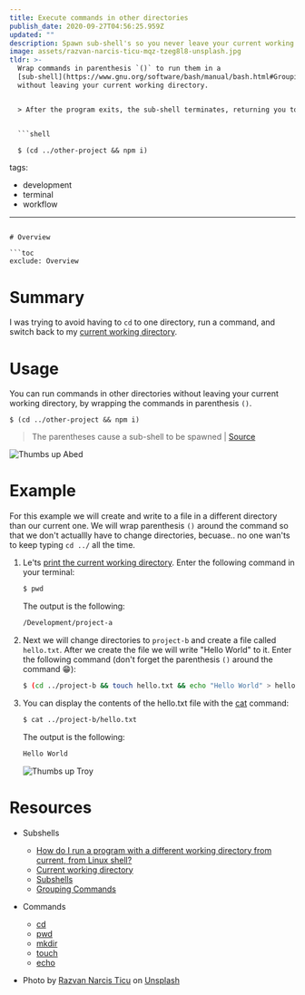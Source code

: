 ```yaml
---
title: Execute commands in other directories
publish_date: 2020-09-27T04:56:25.959Z
updated: ""
description: Spawn sub-shell's so you never leave your current working directory.
image: assets/razvan-narcis-ticu-mqz-tzeg8l8-unsplash.jpg
tldr: >-
  Wrap commands in parenthesis `()` to run them in a
  [sub-shell](https://www.gnu.org/software/bash/manual/bash.html#Grouping-Commands)
  without leaving your current working directory. 


  > After the program exits, the sub-shell terminates, returning you to your prompt of the parent shell, in the directory you started from. | [Source](https://stackoverflow.com/questions/786376/how-do-i-run-a-program-with-a-different-working-directory-from-current-from-lin/786419#786419)


  ```shell

  $ (cd ../other-project && npm i)

  ```
tags:
  - development
  - terminal
  - workflow
---
```

# Overview

```toc
exclude: Overview
```

# Summary

I was trying to avoid having to `cd` to one directory, run a command, and switch back to my [current working directory](https://shapeshed.com/unix-pwd/).

# Usage

You can run commands in other directories without leaving your current working directory, by wrapping the commands in parenthesis `()`.

```shell
$ (cd ../other-project && npm i)
```

> The parentheses cause a sub-shell to be spawned | [Source](https://stackoverflow.com/a/786419/14342613)

![Thumbs up Abed](https://media.giphy.com/media/NnSfgd2KxuP3q/giphy.gif "Thumbs up Abed")

# Example

For this example we will create and write to a file in a different directory than our current one. We will wrap parenthesis `()` around the command so that we don't actuallly have to change directories, becuase.. no one wan'ts to keep typing `cd ../` all the time.

1. Le'ts [print the current working directory](https://linuxize.com/post/current-working-directory/#pwd-command). Enter the following command in your terminal:

   ```bash
   $ pwd
   ```

   The output is the following:

   ```bash
   /Development/project-a
   ```
2. Next we will change directories to `project-b` and create a file called `hello.txt`. After we create the file we will write "Hello World" to it. Enter the following command (don't forget the parenthesis `()` around the command 😁):

   ```bash
   $ (cd ../project-b && touch hello.txt && echo "Hello World" > hello.txt)
   ```
3. You can display the contents of the hello.txt file with the [cat](https://linuxize.com/post/linux-cat-command/) command:

   ```bash
   $ cat ../project-b/hello.txt
   ```

   The output is the following:

   ```bash
   Hello World
   ```

   ![Thumbs up Troy](https://media.giphy.com/media/YcMs3OGd89Pxu/giphy.gif "Thumbs up Troy")

# Resources

* Subshells

  * [How do I run a program with a different working directory from current, from Linux shell?](https://stackoverflow.com/questions/786376/how-do-i-run-a-program-with-a-different-working-directory-from-current-from-lin/786419#786419)
  * [Current working directory](https://shapeshed.com/unix-pwd/)
  * [Subshells](https://tldp.org/LDP/abs/html/subshells.html#:~:text=A%20subshell%20is%20a%20separate,process%20a%20list%20of%20commands.)
  * [Grouping Commands](https://www.gnu.org/software/bash/manual/bash.html#Grouping-Commands)
* Commands

  * [cd](https://linuxize.com/post/linux-cd-command/)
  * [pwd](https://linuxize.com/post/current-working-directory/#pwd-command)
  * [mkdir](https://linuxize.com/post/how-to-create-directories-in-linux-with-the-mkdir-command/)
  * [touch](https://linuxize.com/post/linux-touch-command/)
  * [echo](https://linuxize.com/post/echo-command-in-linux-with-examples/)
* Photo by [Razvan Narcis Ticu](https://unsplash.com/@ticurazvannarcis?utm_source=unsplash&utm_medium=referral&utm_content=creditCopyText) on [Unsplash](https://unsplash.com/)